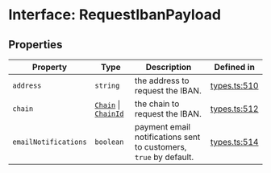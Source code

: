 # Interface: RequestIbanPayload

## Properties

| Property | Type | Description | Defined in |
| ------ | ------ | ------ | ------ |
| `address` | `string` | the address to request the IBAN. | [types.ts:510](https://github.com/monerium/js-monorepo/blob/main/packages/sdk/src/types.ts#L510) |
| `chain` | [`Chain`](/docs/packages/sdk/type-aliases/Chain.md) \| [`ChainId`](/docs/packages/sdk/type-aliases/ChainId.md) | the chain to request the IBAN. | [types.ts:512](https://github.com/monerium/js-monorepo/blob/main/packages/sdk/src/types.ts#L512) |
| `emailNotifications` | `boolean` | payment email notifications sent to customers, `true` by default. | [types.ts:514](https://github.com/monerium/js-monorepo/blob/main/packages/sdk/src/types.ts#L514) |
